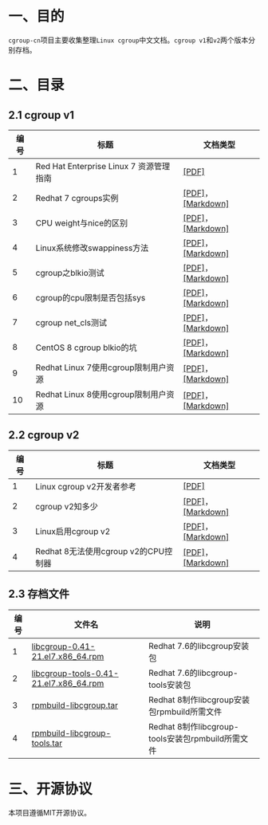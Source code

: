 # 一、目的
`cgroup-cn`项目主要收集整理`Linux cgroup`中文文档。`cgroup v1`和`v2`两个版本分别存档。

# 二、目录

## 2.1 cgroup v1

| 编号 | 标题                                    | 文档类型                                                     |
| ---- | --------------------------------------- | ------------------------------------------------------------ |
| 1    | Red Hat Enterprise Linux 7 资源管理指南 | [[PDF]](cgroup-v1/Red_Hat_Enterprise_Linux_7_资源管理指南_中文.pdf) |
| 2    | Redhat 7 cgroups实例                    | [[PDF]](cgroup-v1/Redhat_7_cgroups实例.pdf)，[[Markdown]](cgroup-v1/Redhat_7_cgroups实例.md) |
| 3    | CPU weight与nice的区别                  | [[PDF]](cgroup-v1/CPU%20weight与nice的区别.pdf)，[[Markdown]](cgroup-v1/CPU%20weight与nice的区别.md) |
| 4    | Linux系统修改swappiness方法             | [[PDF]](cgroup-v1/Linux系统修改swappiness方法.pdf)，[[Markdown]](cgroup-v1/Linux系统修改swappiness方法.md) |
| 5    | cgroup之blkio测试                       | [[PDF]](cgroup之blkio测试.pdf)，[[Markdown]](cgroup-v1/cgroup之blkio测试.md) |
| 6    | cgroup的cpu限制是否包括sys              | [[PDF]](cgroup-v1/cgroup的cpu限制是否包括sys.pdf)，[[Markdown]](cgroup-v1/cgroup的cpu限制是否包括sys.md) |
| 7    | cgroup net_cls测试                      | [[PDF]](cgroup-v1/cgroup%20net_cls测试.pdf)，[[Markdown]](cgroup-v1/cgroup%20net_cls测试.md) |
| 8    | CentOS 8 cgroup blkio的坑               | [[PDF]](cgroup-v1/CentOS%208%20cgroup%20blkio的坑.pdf)，[[Markdown]](cgroup-v1/CentOS%208%20cgroup%20blkio的坑.md) |
| 9    | Redhat Linux 7使用cgroup限制用户资源    | [[PDF]](cgroup-v1/Redhat%20Linux%207使用cgroup限制用户资源.pdf)，[[Markdown]](cgroup-v1/Redhat%20Linux%207使用cgroup限制用户资源.md) |
| 10   | Redhat Linux 8使用cgroup限制用户资源    | [[PDF]](cgroup-v1/Redhat%20Linux%208使用cgroup限制用户资源.pdf)，[[Markdown]](cgroup-v1/Redhat%20Linux%208使用cgroup限制用户资源.md) |

## 2.2 cgroup v2

| 编号 | 标题                      | 文档类型                                                     |
| ---- | ------------------------- | ------------------------------------------------------------ |
| 1    | Linux cgroup v2开发者参考 | [[PDF]](cgroup-v2/Linux%20cgroup%20v2开发者参考.pdf) |
| 2    | cgroup v2知多少           | [[PDF]](cgroup-v2/cgroup%20v2知多少.pdf)，[[Markdown]](cgroup-v2/cgroup%20v2知多少.md) |
| 3    | Linux启用cgroup v2        | [[PDF]](cgroup-v2/Linux启用cgroup%20v2.pdf)，[[Markdown]](cgroup-v2/Linux启用cgroup%20v2.md) |
| 4    | Redhat 8无法使用cgroup v2的CPU控制器    | [[PDF]](cgroup-v2/Redhat%208无法使用cgroup%20v2的CPU控制器.pdf)，[[Markdown]](cgroup-v2/Redhat%208无法使用cgroup%20v2的CPU控制器.md) |

## 2.3 存档文件

| 编号 | 文件名                    | 说明                                                         |
| ---- | ------------------------- | ------------------------------------------------------------ |
| 1    | [libcgroup-0.41-21.el7.x86_64.rpm](archive/libcgroup-0.41-21.el7.x86_64.rpm) | Redhat 7.6的libcgroup安装包 |
| 2    | [libcgroup-tools-0.41-21.el7.x86_64.rpm](archive/libcgroup-tools-0.41-21.el7.x86_64.rpm) | Redhat 7.6的libcgroup-tools安装包 |
| 3    | [rpmbuild-libcgroup.tar](archive/rpmbuild-libcgroup.tar) | Redhat 8制作libcgroup安装包rpmbuild所需文件 |
| 4    | [rpmbuild-libcgroup-tools.tar](archive/rpmbuild-libcgroup-tools.tar) | Redhat 8制作libcgroup-tools安装包rpmbuild所需文件  |


# 三、开源协议

本项目遵循MIT开源协议。
